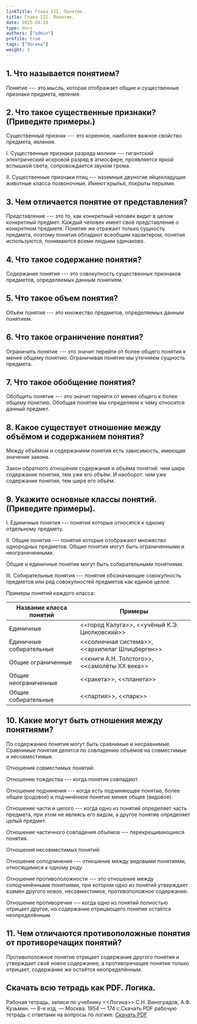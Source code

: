 ```yaml
---
linkTitle: Глава III. Понятие.
title: Глава III. Понятие.
date: 2025-04-18
type: docs
authors: ["admin"]
profile: true
tags: ["Логика"]
weight: 3
---
```


## 1. Что называется понятием?

Понятие --- это мысль, которая отображает общие и существенные признаки предмета, явления.

## 2. Что такое существенные признаки? (Приведите примеры.)

Существенный признак --- это коренное, наиболее важное свойство предмета, явления.

I. Существенные признаки разряда молнии --- гигантский электрический искровой разряд в атмосфере, проявляется яркой вспышкой света, сопровождается звуком грома.

II. Существенные признаки птиц --- наземные двуногие яйцекладущие животные класса позвоночные. Имеют крылья, покрыты перьями.

## 3. Чем отличается понятие от представления?

Представление --- это то, как конкретный человек видит в целом конкретный предмет. Каждый человек имеет своё представление о конкретном предмете. Понятие же отражает только сущность предмета, поэтому понятия обладают всеобщим характером, понятия используются, понимаются всеми людьми одинаково.

## 4. Что такое содержание понятия?

Содержание понятия --- это совокупность существенных признаков предметов, определяемых данным понятием.

## 5. Что такое объем понятия?

Объём понятия --- это множество предметов, определяемых данным понятием.

## 6. Что такое ограничение понятия?

Ограничить понятие --- это значит перейти от более общего понятия к менее общему понятию. Ограничивая понятие мы уточняем сущность предмета.

## 7. Что такое обобщение понятия?

Обобщить понятие --- это значит перейти от менее общего к более общему понятию. Обобщая понятие мы определяем к чему относится данный предмет.

## 8. Какое существует отношение между объёмом и содержанием понятия?

Между объёмом и содержанием понятия есть зависимость, имеющая значение закона.

Закон обратного отношения содержания и объёма понятий: чем шире содержание понятия, тем уже его объём. И наоборот: чем уже содержание понятия, тем шире его объём.

## 9. Укажите основные классы понятий. (Приведите примеры).

I. Единичные понятия --- понятия которые относятся к одному отдельному предмету.

II. Общие понятия --- понятия которые отображают множество однородных предметов. Общие понятия могут быть ограниченными и неограниченными.

Общие и единичные понятия могут быть собирательными понятиями.

III. Собирательные понятия --- понятия обозначающие совокупность предметов или ряд совокупностей предметов как единое целое.

Примеры понятий каждого класса:

| **Название класса понятий** | **Примеры**                                      |
|-----------------------------|--------------------------------------------------|
| Единичные                   | <<город Калуга>>, <<учёный К.Э. Циолковский>>    |
| Единичные собирательные     | <<солнечная система>>,  <<архипелаг Шпицберген>> |
| Общие ограниченные          | <<книги А.Н. Толстого>>, <<самолёты XX века>>    |
| Общие неограниченные        | <<ракета>>, <<планета>>                          |
| Общие собирательные         | <<партия>>, <<парк>>                             |


## 10. Какие могут быть отношения между понятиями?

По содержанию понятия могут быть сравнимые и несравнимые. Сравнимые понятия делятся по совпадению объёмов на совместимые и несовместимые.

Отношения совместимых понятий:

Отношение тождества --- когда понятия совпадают.

Отношение подчинения --- когда есть подчиняющее понятие, более общее (родовое) и подчинённое понятие менее общее (видовое).

Отношение части и целого --- когда одно из понятий определяет часть предмета, при этом не являясь его видом, а другое понятие определяет целый предмет.

Отношение частичного совпадения объёмов --- перекрещивающиеся понятия.

Отношения несовместимых понятий:

Отношение соподчинения --- отношение между видовыми понятиями, относящимися к одному роду.

Отношение противоположности --- это отношение между соподчинёнными понятиями, при котором одно из понятий утверждает взамен другого новое, несовместимое, противоположное содержание.

Отношение противоречия --- когда одно из понятий полностью отрицает другое, но содержание отрицающего понятия остаётся неопределённым. 

## 11. Чем отличаются противоположные понятия от противоречащих понятий?

Противоположное понятие отрицает содержание другого понятия и утверждает своё новое содержание, а противоречащее понятие только отрицает, содержание же остаётся неопределённым.

## Скачать всю тетрадь как PDF. Логика.

Рабочая тетрадь, записи по учебнику <<Логика>> С.Н. Виноградов, А.Ф. Кузьмин. — 8-е изд. — Москва: 1954 — 174 c.Скачать PDF рабочую тетрадь с ответами на вопросы по логике: [Скачать PDF](/uploads/Logika-Vladin-2024.pdf)